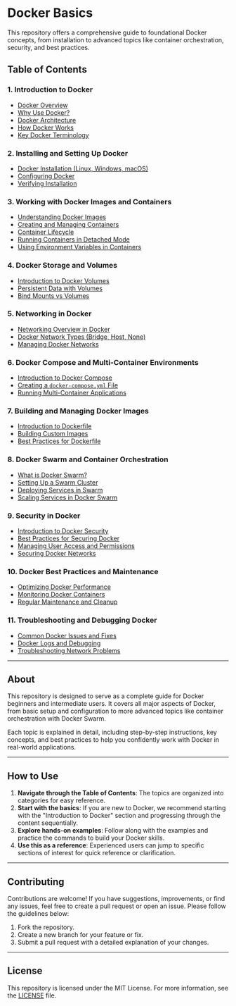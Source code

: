 # Docker Basics

This repository offers a comprehensive guide to foundational Docker concepts, from installation to advanced topics like container orchestration, security, and best practices.

## Table of Contents

### 1. Introduction to Docker
- [Docker Overview](./Docker%20Overview.md)
- [Why Use Docker?](./Why%20Use%20Docker.md)
- [Docker Architecture](./Docker%20Architecture.md)
- [How Docker Works](./How%20Docker%20Works.md)
- [Key Docker Terminology](./Key%20Docker%20Terminology.md)

### 2. Installing and Setting Up Docker
- [Docker Installation (Linux, Windows, macOS)](./Docker%20Installation.md)
- [Configuring Docker](./Configuring%20Docker.md)
- [Verifying Installation](./Verifying%20Installation.md)

### 3. Working with Docker Images and Containers
- [Understanding Docker Images](./Understanding%20Docker%20Images.md)
- [Creating and Managing Containers](./Creating%20and%20Managing%20Containers.md)
- [Container Lifecycle](./Container%20Lifecycle.md)
- [Running Containers in Detached Mode](./Detached%20Mode.md)
- [Using Environment Variables in Containers](./Environment%20Variables.md)

### 4. Docker Storage and Volumes
- [Introduction to Docker Volumes](./Introduction%20to%20Docker%20Volumes.md)
- [Persistent Data with Volumes](./Persistent%20Data%20with%20Volumes.md)
- [Bind Mounts vs Volumes](./Bind%20Mounts%20vs%20Volumes.md)

### 5. Networking in Docker
- [Networking Overview in Docker](./Networking%20Overview%20in%20Docker.md)
- [Docker Network Types (Bridge, Host, None)](./Docker%20Network%20Types.md)
- [Managing Docker Networks](./Managing%20Docker%20Networks.md)

### 6. Docker Compose and Multi-Container Environments
- [Introduction to Docker Compose](./Introduction%20to%20Docker%20Compose.md)
- [Creating a `docker-compose.yml` File](./Creating%20a%20Docker%20Compose%20File.md)
- [Running Multi-Container Applications](./Running%20Multi-Container%20Applications.md)

### 7. Building and Managing Docker Images
- [Introduction to Dockerfile](./Introduction%20to%20Dockerfile.md)
- [Building Custom Images](./Building%20Custom%20Images.md)
- [Best Practices for Dockerfile](./Best%20Practices%20for%20Dockerfile.md)

### 8. Docker Swarm and Container Orchestration
- [What is Docker Swarm?](./What%20is%20Docker%20Swarm.md)
- [Setting Up a Swarm Cluster](./Setting%20Up%20a%20Swarm%20Cluster.md)
- [Deploying Services in Swarm](./Deploying%20Services%20in%20Swarm.md)
- [Scaling Services in Docker Swarm](./Scaling%20Services%20in%20Docker%20Swarm.md)

### 9. Security in Docker
- [Introduction to Docker Security](./Introduction%20to%20Docker%20Security.md)
- [Best Practices for Securing Docker](./Best%20Practices%20for%20Securing%20Docker.md)
- [Managing User Access and Permissions](./Managing%20User%20Access%20and%20Permissions.md)
- [Securing Docker Networks](./Securing%20Docker%20Networks.md)

### 10. Docker Best Practices and Maintenance
- [Optimizing Docker Performance](./Optimizing%20Docker%20Performance.md)
- [Monitoring Docker Containers](./Monitoring%20Docker%20Containers.md)
- [Regular Maintenance and Cleanup](./Regular%20Maintenance%20and%20Cleanup.md)

### 11. Troubleshooting and Debugging Docker
- [Common Docker Issues and Fixes](./Common%20Docker%20Issues%20and%20Fixes.md)
- [Docker Logs and Debugging](./Docker%20Logs%20and%20Debugging.md)
- [Troubleshooting Network Problems](./Troubleshooting%20Network%20Problems.md)

---

## About

This repository is designed to serve as a complete guide for Docker beginners and intermediate users. It covers all major aspects of Docker, from basic setup and configuration to more advanced topics like container orchestration with Docker Swarm. 

Each topic is explained in detail, including step-by-step instructions, key concepts, and best practices to help you confidently work with Docker in real-world applications.

---

## How to Use

1. **Navigate through the Table of Contents**: The topics are organized into categories for easy reference.
2. **Start with the basics**: If you are new to Docker, we recommend starting with the "Introduction to Docker" section and progressing through the content sequentially.
3. **Explore hands-on examples**: Follow along with the examples and practice the commands to build your Docker skills.
4. **Use this as a reference**: Experienced users can jump to specific sections of interest for quick reference or clarification.

---

## Contributing

Contributions are welcome! If you have suggestions, improvements, or find any issues, feel free to create a pull request or open an issue. Please follow the guidelines below:

1. Fork the repository.
2. Create a new branch for your feature or fix.
3. Submit a pull request with a detailed explanation of your changes.

---

## License

This repository is licensed under the MIT License. For more information, see the [LICENSE](./LICENSE) file.

